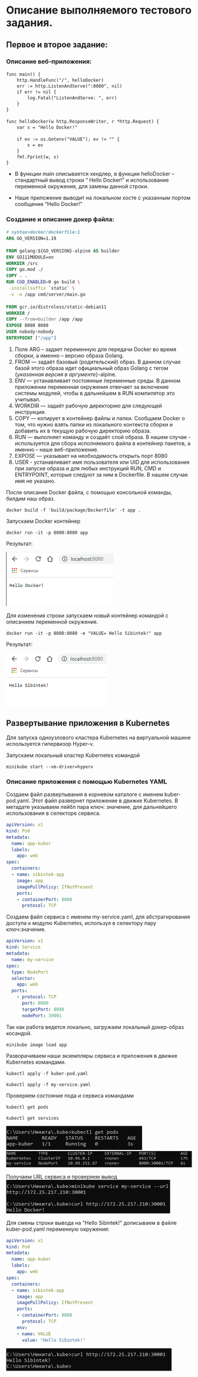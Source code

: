 Описание выполняемого тестового задания.
=========================================

## Первое и второе задание:

### Описание веб-приложения:

```golang
func main() {
	http.HandleFunc("/", helloDocker)
	err := http.ListenAndServe(":8080", nil)
	if err != nil {
		log.Fatal("ListenAndServe: ", err)
	}
}

func helloDocker(w http.ResponseWriter, r *http.Request) {
	var s = "Hello Docker!"

	if ev := os.Getenv("VALUE"); ev != "" {
		s = ev
	}
	fmt.Fprint(w, s)
}
```

- В функции main описывается хендлер, в функции helloDocker – стандартный вывод строки “ Hello Docker!” и использование переменной окружения, для замены данной строки.

- Наше приложение выводит на локальном хосте с указанным портом сообщение “Hello Docker!”

### Cоздание и описание докер файла:

```dockerfile
# syntax=docker/dockerfile:1
ARG GO_VERSION=1.19

FROM golang:${GO_VERSION}-alpine AS builder
ENV GO111MODULE=on
WORKDIR /src      
COPY go.mod ./
COPY . .
RUN CGO_ENABLED=0 go build \
 -installsuffix `static` \
 -v -o /app cmd/server/main.go

FROM gcr.io/distroless/static-debian11
WORKDIR /
COPY --from=builder /app /app
EXPOSE 8080 8080
USER nobody:nobody
ENTRYPOINT ["/app"]
```

1. Поле ARG – задает переменную для передачи Docker во время сборки, а именно – версию образа Golang. 
2. FROM — задаёт базовый (родительский) образ. В данном случае базой этого образа идет официальный образ Golang c тегом {*указанная версия в аргументе*}-alpine.
3. ENV — устанавливает постоянные переменные среды. В данном приложении переменная окружения отвечает за включение системы модулей, чтобы в дальнейшем в RUN компилятор это учитывал.
4. WORKDIR — задаёт рабочую директорию для следующей инструкции.
5. СOPY — копирует в контейнер файлы и папки. Сообщаем Docker о том, что нужно взять папки из локального контекста сборки и добавить их в текущую рабочую директорию образа.
6. RUN — выполняет команду и создаёт слой образа. В нашем случае - используется для сбора исполняемого файла в контейнер пакетов, а именно – наше веб-приложение.
7. EXPOSE — указывает на необходимость открыть порт 8080
8. USER - устанавливает имя пользователя или UID для использования при запуске образа и для любых инструкций RUN, CMD и ENTRYPOINT, которые следуют за ним в Dockerfile. В нашем случае имя не указано. 

После описания Docker файла, с помощью консольной команды, билдим наш образ.
```
docker build -f 'build/package/Dockerfile' -t app .
```  

Запускаем Docker контейнер

```
docker run -it -p 8080:8080 app
```

Результат:

![](https://github.com/Viltonhoy/ros_test/blob/master/images/a.png)

Для изменения строки запускаем новый контейнер командой с описанием переменной окружения.
```
docker run -it -p 8080:8080 -e "VALUE= Hello Sibintek!" app
```

Результат:

![](https://github.com/Viltonhoy/ros_test/blob/master/images/b.png)

## Развертывание приложения в Kubernetes

Для запуска одноузлового кластера Kubernetes на виртуальной машине используется гипервизор Hyper-v.

Запускаем локальный кластер Kubernetes командой
```
minikube start --vm-driver=hyperv
```

### Описание приложения с помощью Kubernetes YAML

Создаем файл развертывания в корневом каталоге с именем kuber-pod.yaml. Этот файл развернет приложение в движке Kubernetes. В метадате указываем лейбл пара ключ: значение, для дальнейшего использования в селекторе сервиса.

```yaml
apiVersion: v1
kind: Pod
metadata:
  name: app-kuber
  labels:
    app: web 
spec:
  containers:
  - name: sibintek-app
    image: app
    imagePullPolicy: IfNotPresent
    ports:
    - containerPort: 8080
      protocol: TCP
```

Создаем файл сервиса c именем my-service.yaml, для абстрагирования доступа к модулю Kubernetes, используя в селектору пару ключ:значение.

```yaml
apiVersion: v1
kind: Service
metadata:
  name: my-service
spec:
  type: NodePort
  selector:
    app: web 
  ports:
    - protocol: TCP
      port: 8080
      targetPort: 8080
      nodePort: 30001 
```

Так как работа ведется локально, загружаем локальный докер-образ косандой.

```
minikube image load app
```

Разворачиваем наши экземпляры cервиса и приложения в движке Kubernetes командами.

```
kubectl apply -f kuber-pod.yaml
```

```
kubectl apply -f my-service.yaml
```

Проверяем состояние пода и сервиса командами
```
kubectl get pods
```

```
kubectl get services
```
![](https://github.com/Viltonhoy/ros_test/blob/master/images/c.png)
![](https://github.com/Viltonhoy/ros_test/blob/master/images/d.png)

Получаем URL сервиса и проверяем вывод
![](https://github.com/Viltonhoy/ros_test/blob/master/images/f.png)

Для смены строки вывода на "Hello Sibintek!" дописываем в файле kuber-pod.yaml переменную окружения:
```yaml
apiVersion: v1
kind: Pod
metadata:
  name: app-kuber
  labels:
    app: web 
spec:
  containers:
  - name: sibintek-app
    image: app
    imagePullPolicy: IfNotPresent
    ports:
    - containerPort: 8080
      protocol: TCP
    env: 
    - name: VALUE
      value: "Hello Sibintek!"  
```

![](https://github.com/Viltonhoy/ros_test/blob/master/images/g.png)
